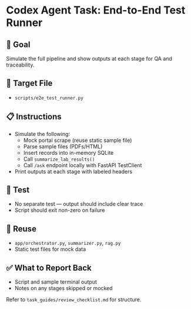 # Codex Agent Task: End-to-End Test Runner

## 🎯 Goal
Simulate the full pipeline and show outputs at each stage for QA and traceability.

## 📂 Target File
- `scripts/e2e_test_runner.py`

## 📋 Instructions
- Simulate the following:
  - Mock portal scrape (reuse static sample file)
  - Parse sample files (PDFs/HTML)
  - Insert records into in-memory SQLite
  - Call `summarize_lab_results()`
  - Call `/ask` endpoint locally with FastAPI TestClient
- Print outputs at each stage with labeled headers

## 🧪 Test
- No separate test — output should include clear trace
- Script should exit non-zero on failure

## 🔄 Reuse
- `app/orchestrator.py`, `summarizer.py`, `rag.py`
- Static test files for mock data

## ✅ What to Report Back
- Script and sample terminal output
- Notes on any stages skipped or mocked

Refer to `task_guides/review_checklist.md` for structure.